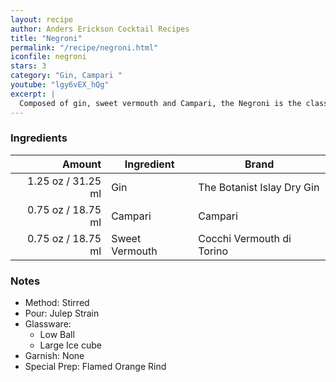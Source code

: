 ```yaml
---
layout: recipe
author: Anders Erickson Cocktail Recipes
title: "Negroni"
permalink: "/recipe/negroni.html"
iconfile: negroni
stars: 3
category: "Gin, Campari "
youtube: "lgy6vEX_hQg"
excerpt: |
  Composed of gin, sweet vermouth and Campari, the Negroni is the classic three-ingredient cocktail you should absolutely master.
---
```


### Ingredients

|  Amount | Ingredient     | Brand                      |
| ------: | -------------- | -------------------------- |
| 1.25 oz / 31.25 ml | Gin            | The Botanist Islay Dry Gin |
| 0.75 oz / 18.75 ml | Campari        | Campari                    |
| 0.75 oz / 18.75 ml | Sweet Vermouth | Cocchi Vermouth di Torino  |

### Notes

- Method: Stirred
- Pour: Julep Strain
- Glassware:
  - Low Ball
  - Large Ice cube
- Garnish: None
- Special Prep: Flamed Orange Rind
